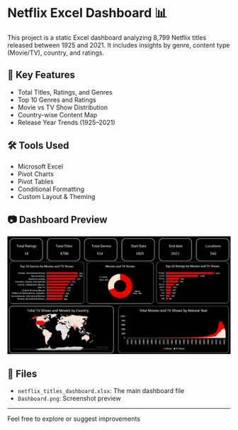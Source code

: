 # Netflix Excel Dashboard 📊

This project is a static Excel dashboard analyzing 8,799 Netflix titles released between 1925 and 2021. It includes insights by genre, content type (Movie/TV), country, and ratings.

## 📌 Key Features
- Total Titles, Ratings, and Genres
- Top 10 Genres and Ratings
- Movie vs TV Show Distribution
- Country-wise Content Map
- Release Year Trends (1925–2021)

## 🛠 Tools Used
- Microsoft Excel
- Pivot Charts
- Pivot Tables
- Conditional Formatting
- Custom Layout & Theming

## 📷 Dashboard Preview
![Dashboard Screenshot](Dashboard.png)

## 📁 Files
- `netflix_titles_dashboard.xlsx`: The main dashboard file
- `Dashboard.png`: Screenshot preview

---

Feel free to explore or suggest improvements
